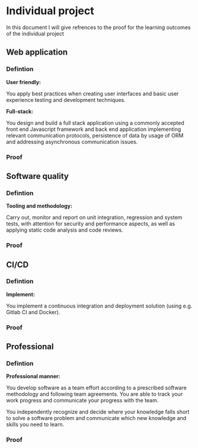 # Individual project
In this document I will give refrences to the proof for the learning outcomes of the individual project

## Web application
### Defintion
**User friendly:** 

You apply best practices when creating user interfaces and basic user experience testing and development techniques.

**Full-stack:** 

You design and build a full stack application using a commonly accepted front end Javascript framework and back end application implementing relevant communication protocols, persistence of data by usage of ORM and addressing asynchronous communication issues.
### Proof

## Software quality
### Defintion
**Tooling and methodology:** 

Carry out, monitor and report on unit integration, regression and system tests, with attention for security and performance aspects, as well as applying static code analysis and code reviews.
### Proof

## CI/CD
### Defintion
**Implement:**

You implement a continuous integration and deployment solution (using e.g. Gitlab CI and Docker).
### Proof

## Professional
### Defintion
**Professional manner:**

You develop software as a team effort according to a prescribed software methodology and following team agreements. You are able to track your work progress and communicate your progress with the team.

You  independently recognize and decide where your knowledge falls short to solve a software problem and  communicate which new knowledge and skills you need to learn.
### Proof
